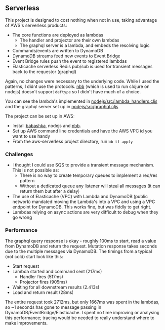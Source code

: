 ## Serverless
This project is designed to cost nothing when not in use, taking advantage of AWS's serverless products:
* The core functions are deployed as lambdas
    * The handler and projector are their own lambdas
    * The graphql server is a lambda, and embeds the resolving logic
* Commands/events are written to DynamoDB
* DynamoDB streams feed new events to Event Bridge
* Event Bridge rules push the event to registered lambdas
* Elasticache serverless Redis pub/sub is used for transient messages back to the requestor (graphql)

Again, no changes were necessary to the underlying code.  While I used the patterns, I didnt use the protocols. [nbb](https://github.com/babashka/nbb) (which is used to run clojure on nodejs) doesn't support `deftype` so I didn't have much of a choice.

You can see the lambda's implemented in [nodejs/src/lambda_handlers.cljs](nodejs/src/lambda_handlers.cljs) and the graphql server set up in [nodejs/src/graphql.cljs](nodejs/src/graphql.cljs).

The project can be set up in AWS:
* Install [babashka](https://github.com/babashka/babashka), nodejs and [nbb](https://github.com/babashka/nbb).
* Set up AWS command line credentials and have the AWS VPC id you want to use handy
* From the aws-serverless project directory, run `bb tf apply`

### Challenges
* I thought I could use SQS to provide a transient message mechanism.  This is not possible as:
    * There is no way to create temporary queues to implement a req/res pattern
    * Without a dedicated queue any listener will steal all messages (it can return them but after a delay)
* The use of Elasticache (VPC) with Lambda and DynamoDB (public network) mandated moving the Lambda's into a VPC and using a VPC endpoint for DynamoDB.  This works fine, but was fiddly to get right.
* Lambdas relying on async actions are very difficult to debug when they go wrong

### Performance
The graphql query response is okay - roughly 100ms to start, read a value from DynamoDB and return the request.  Mutation response takes seconds due to the multiple messages via DynamoDB.  The timings from a typical (not cold) start look like this:
* Start request
* Lambda started and command sent (217ms)
    * Handler fires (517ms)
    * Projector fires (905ms)
* Waiting for all downstream results (2.413s)
* Load and return result (28ms)

The entire request took 2712ms, but only 1667ms was spent in the lambdas, so ~1 seconds has gone to message passing in DynamoDB/EventBridge/Elasticache.  I spent no time improving or analysing this performance; tracing would be needed to really understand where to make improvements.

